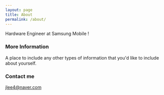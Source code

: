 ```yaml
---
layout: page
title: About
permalink: /about/
---
```


Hardware Engineer at Samsung Mobile !

### More Information

A place to include any other types of information that you'd like to include about yourself.

### Contact me

[jlee4@naver.com](mailto:jlee4@naver.com)
